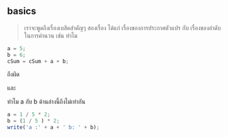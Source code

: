 ## basics
> เราจะพูดถึงเรื่องเบสิคสำคัญๆ สองเรื่อง ได้แก่ เรื่องของการประกาศตัวแปร กับ เรื่องของลำดับในการคำนวน เช่น
ทำไม
```javascript
a = 5;
b = 6;
cSum = cSum + a + b;
```
ถึงผิด

และ 

ทำไม a กับ b ด้านล่างนี้ถึงไม่เท่ากัน
```javascript
a = 1 / 5 * 2;
b = (1 / 5 ) * 2;
write('a :' + a + ' b: ' + b); 
```
